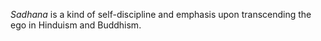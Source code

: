 
*Sadhana* is a kind of self-discipline and emphasis upon transcending the ego in Hinduism and Buddhism.

